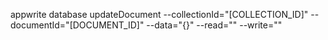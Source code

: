 appwrite database updateDocument --collectionId="[COLLECTION_ID]" --documentId="[DOCUMENT_ID]" --data="{}" --read="" --write="" 